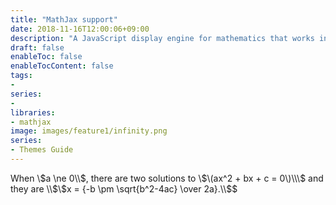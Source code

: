 ```yaml
---
title: "MathJax support"
date: 2018-11-16T12:00:06+09:00
description: "A JavaScript display engine for mathematics that works in all browsers.No more setup for readers. It just works."
draft: false
enableToc: false
enableTocContent: false
tags:
- 
series:
-
libraries:
- mathjax
image: images/feature1/infinity.png
series:
- Themes Guide
---
```


When \\$a \ne 0\\$, there are two solutions to \\$\(ax^2 + bx + c = 0\)\\\$ and they are
\\$\\$x = {-b \pm \sqrt{b^2-4ac} \over 2a}.\\$\$
